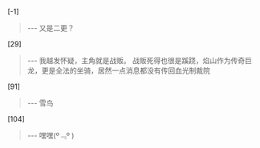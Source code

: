 
[-1] 
>--- 又是二更？<br>

[29] 
>--- 我越发怀疑，主角就是战贩。
战贩死得也很是蹊跷，焰山作为传奇巨龙，更是全法的坐骑，居然一点消息都没有传回血光制裁院<br>

[91] 
>--- 雪鸟<br>

[104] 
>--- 嘿嘿(º﹃º )<br>
